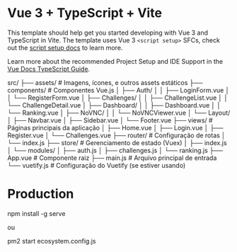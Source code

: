 # Vue 3 + TypeScript + Vite

This template should help get you started developing with Vue 3 and TypeScript in Vite. The template uses Vue 3 `<script setup>` SFCs, check out the [script setup docs](https://v3.vuejs.org/api/sfc-script-setup.html#sfc-script-setup) to learn more.

Learn more about the recommended Project Setup and IDE Support in the [Vue Docs TypeScript Guide](https://vuejs.org/guide/typescript/overview.html#project-setup).

src/
├── assets/                  # Imagens, ícones, e outros assets estáticos
├── components/             # Componentes Vue.js
│   ├── Auth/
│   │   ├── LoginForm.vue
│   │   └── RegisterForm.vue
│   ├── Challenges/
│   │   ├── ChallengeList.vue
│   │   └── ChallengeDetail.vue
│   ├── Dashboard/
│   │   ├── Dashboard.vue
│   │   └── Ranking.vue
│   ├── NoVNC/
│   │   └── NoVNCViewer.vue
│   └── Layout/
│       ├── Navbar.vue
│       ├── Sidebar.vue
│       └── Footer.vue
├── views/                   # Páginas principais da aplicação
│   ├── Home.vue
│   ├── Login.vue
│   ├── Register.vue
│   └── Challenges.vue
├── router/                  # Configuração de rotas
│   └── index.js
├── store/                   # Gerenciamento de estado (Vuex)
│   ├── index.js
│   └── modules/
│       ├── auth.js
│       ├── challenges.js
│       └── ranking.js
├── App.vue                  # Componente raiz
├── main.js                  # Arquivo principal de entrada
└── vuetify.js               # Configuração do Vuetify (se estiver usando)

# Production
npm install -g serve

ou

pm2 start ecosystem.config.js
